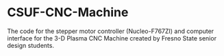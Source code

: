 # CSUF-CNC-Machine
The code for the stepper motor controller (Nucleo-F767ZI) and computer interface for the 3-D Plasma CNC Machine created by Fresno State senior design students.
